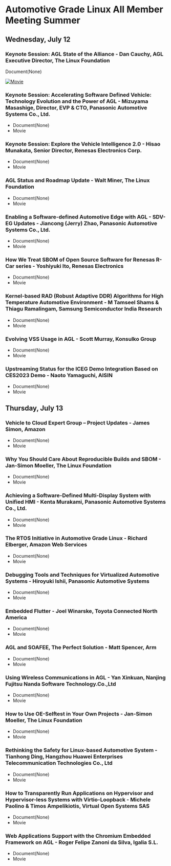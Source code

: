 # Automotive Grade Linux All Member Meeting Summer
## Wednesday, July 12
 
### Keynote Session: AGL State of the Alliance - Dan Cauchy, AGL Executive Director, The Linux Foundation

Document(None)

[![Movie](https://img.youtube.com/vi/AR4yL-stTL4&t=31s/0.jpg)](https://www.youtube.com/watch?v=AR4yL-stTL4&t=31s)

### Keynote Session: Accelerating Software Defined Vehicle: Technology Evolution and the Power of AGL - Mizuyama Masashige, Director, EVP & CTO, Panasonic Automotive Systems Co., Ltd.
- Document(None)
- Movie

### Keynote Session: Explore the Vehicle Intelligence 2.0 - Hisao Munakata, Senior Director, Renesas Electronics Corp.
- Document(None)
- Movie

### AGL Status and Roadmap Update - Walt Miner, The Linux Foundation

- Document(None)
- Movie

### Enabling a Software-defined Automotive Edge with AGL - SDV-EG Updates - Jiancong (Jerry) Zhao, Panasonic Automotive Systems Co., Ltd.

- Document(None)
- Movie
 
### How We Treat SBOM of Open Source Software for Renesas R-Car series - Yoshiyuki Ito, Renesas Electronics

- Document(None)
- Movie

### Kernel-based RAD (Robust Adaptive DDR) Algorithms for High Temperature Automotive Environment - M Tamseel Shams & Thiagu Ramalingam, Samsung Semiconductor India Research

- Document(None)
- Movie

### Evolving VSS Usage in AGL - Scott Murray, Konsulko Group

- Document(None)
- Movie

### Upstreaming Status for the ICEG Demo Integration Based on CES2023 Demo - Naoto Yamaguchi, AISIN

- Document(None)
- Movie

 
## Thursday, July 13
### Vehicle to Cloud Expert Group – Project Updates - James Simon, Amazon

- Document(None)
- Movie
 
### Why You Should Care About Reproducible Builds and SBOM - Jan-Simon Moeller, The Linux Foundation

- Document(None)
- Movie

### Achieving a Software-Defined Multi-Display System with Unified HMI - Kenta Murakami, Panasonic Automotive Systems Co., Ltd.

- Document(None)
- Movie
 
### The RTOS Initiative in Automotive Grade Linux - Richard Elberger, Amazon Web Services

- Document(None)
- Movie

### Debugging Tools and Techniques for Virtualized Automotive Systems - Hiroyuki Ishii, Panasonic Automotive Systems

- Document(None)
- Movie
 
### Embedded Flutter - Joel Winarske, Toyota Connected North America

- Document(None)
- Movie

### AGL and SOAFEE, The Perfect Solution - Matt Spencer, Arm

- Document(None)
- Movie
 
### Using Wireless Communications in AGL - Yan Xinkuan, Nanjing Fujitsu Nanda Software Technology.Co.,Ltd

- Document(None)
- Movie

### How to Use OE-Selftest in Your Own Projects - Jan-Simon Moeller, The Linux Foundation

- Document(None)
- Movie

### Rethinking the Safety for Linux-based Automotive System - Tianhong Ding, Hangzhou Huawei Enterprises Telecommunication Technologies Co., Ltd

- Document(None)
- Movie

### How to Transparently Run Applications on Hypervisor and Hypervisor-less Systems with Virtio-Loopback - Michele Paolino & Timos Ampelikiotis, Virtual Open Systems SAS

- Document(None)
- Movie

### Web Applications Support with the Chromium Embedded Framework on AGL - Roger Felipe Zanoni da Silva, Igalia S.L.

- Document(None)
- Movie

